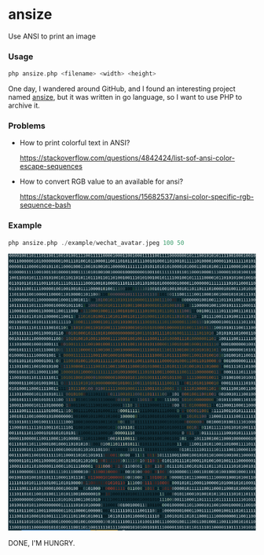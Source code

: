 # ansize
Use ANSI to print an image

### Usage
```php
php ansize.php <filename> <width> <height>
```

One day, I wandered around GitHub, and I found an interesting project named [ansize](https://github.com/jhchen/ansize), 
but it was written in go language, so I want to use PHP to archive it.

### Problems
- How to print colorful text in ANSI?

  https://stackoverflow.com/questions/4842424/list-sof-ansi-color-escape-sequences
- How to convert RGB value to an available for ansi?

  https://stackoverflow.com/questions/15682537/ansi-color-specific-rgb-sequence-bash

### Example
```php
php ansize.php ./example/wechat_avatar.jpeg 100 50
```
![stdout](./example/stdout.png)

DONE, I'M HUNGRY.